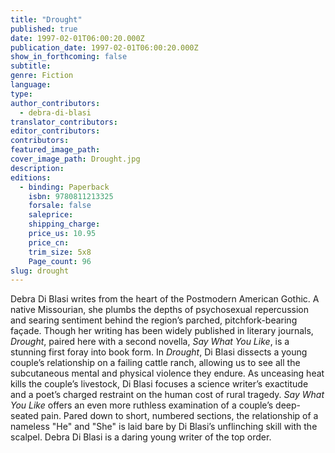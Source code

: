 ```yaml
---
title: "Drought"
published: true
date: 1997-02-01T06:00:20.000Z
publication_date: 1997-02-01T06:00:20.000Z
show_in_forthcoming: false
subtitle:
genre: Fiction
language:
type:
author_contributors:
  - debra-di-blasi
translator_contributors:
editor_contributors:
contributors:
featured_image_path:
cover_image_path: Drought.jpg
description:
editions:
  - binding: Paperback
    isbn: 9780811213325
    forsale: false
    saleprice:
    shipping_charge:
    price_us: 10.95
    price_cn:
    trim_size: 5x8
    Page_count: 96
slug: drought
---
```


Debra Di Blasi writes from the heart of the Postmodern American Gothic. A native Missourian, she plumbs the depths of psychosexual repercussion and searing sentiment behind the region’s parched, pitchfork-bearing façade. Though her writing has been widely published in literary journals, _Drought_, paired here with a second novella, _Say What You Like_, is a stunning first foray into book form. In _Drought_, Di Blasi dissects a young couple’s relationship on a failing cattle ranch, allowing us to see all the subcutaneous mental and physical violence they endure. As unceasing heat kills the couple’s livestock, Di Blasi focuses a science writer’s exactitude and a poet’s charged restraint on the human cost of rural tragedy. _Say What You Like_ offers an even more ruthless examination of a couple’s deep-seated pain. Pared down to short, numbered sections, the relationship of a nameless "He" and "She" is laid bare by Di Blasi’s unflinching skill with the scalpel. Debra Di Blasi is a daring young writer of the top order.

